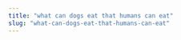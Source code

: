 ```yaml
---
title: "what can dogs eat that humans can eat"
slug: "what-can-dogs-eat-that-humans-can-eat"
---
```


